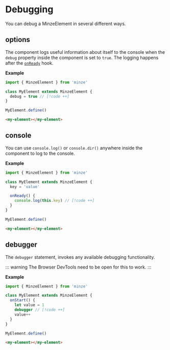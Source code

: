 # Debugging

You can debug a MinzeElement in several different ways.

## options

The component logs useful information about itself to the console when the `debug` property inside the component is set to `true`. The logging happens after the [`onReady`](/guide/components-hooks#lifecycle) hook.

**Example**

```js
import { MinzeElement } from 'minze'

class MyElement extends MinzeElement {
  debug = true // [!code ++]
}

MyElement.define()
```

```html
<my-element></my-element>
```

## console

You can use `console.log()` or `console.dir()` anywhere inside the component to log to the console.

**Example**

```js
import { MinzeElement } from 'minze'

class MyElement extends MinzeElement {
  key = 'value'

  onReady() {
    console.log(this.key) // [!code ++]
  }
}

MyElement.define()
```

```html
<my-element></my-element>
```

## debugger

The `debugger` statement, invokes any available debugging functionality.

::: warning
The Browser DevTools need to be open for this to work.
:::

**Example**

```js
import { MinzeElement } from 'minze'

class MyElement extends MinzeElement {
  onStart() {
    let value = 1
    debugger // [!code ++]
    value++
  }
}

MyElement.define()
```

```html
<my-element></my-element>
```
